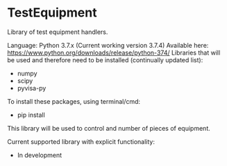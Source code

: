 # TestEquipment
Library of test equipment handlers.

Language: Python 3.7.x (Current working version 3.7.4)
Available here: https://www.python.org/downloads/release/python-374/
Libraries that will be used and therefore need to be installed (continually updated list):
- numpy
- scipy
- pyvisa-py

To install these packages, using terminal/cmd:
- pip install <library>

This library will be used to control and number of pieces of equipment.

Current supported library with explicit functionality:
- In development